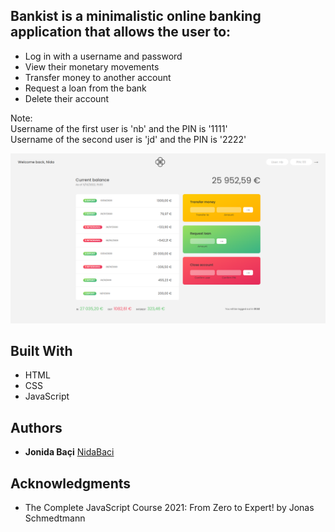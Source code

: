 ## Bankist is a minimalistic online banking application that allows the user to:

- Log in with a username and password
- View their monetary movements
- Transfer money to another account
- Request a loan from the bank
- Delete their account

Note:  
Username of the first user is 'nb' and the PIN is '1111'  
Username of the second user is 'jd' and the PIN is '2222'  

![Bankist User Account Image](./user-acc-bankist.png)

## Built With

  * HTML
  * CSS
  * JavaScript

## Authors

  - **Jonida Baçi**
    [NidaBaci](https://nidabaci.github.com/)
    
## Acknowledgments

  * The Complete JavaScript Course 2021: From Zero to Expert! by Jonas Schmedtmann
